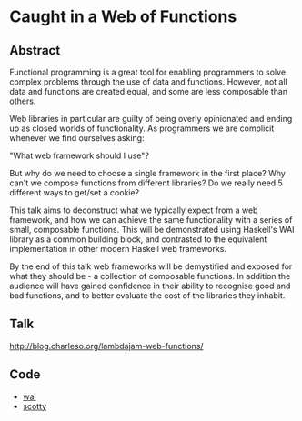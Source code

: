 Caught in a Web of Functions
============================

## Abstract

Functional programming is a great tool for enabling programmers to
solve complex problems through the use of data and functions.
However, not all data and functions are created equal, and some are less
composable than others.

Web libraries in particular are guilty of being overly opinionated and
ending up as closed worlds of functionality. As programmers
we are complicit whenever we find ourselves asking:

"What web framework should I use"?

But why do we need to choose a single framework in the first place?
Why can't we compose functions from different libraries?
Do we really need 5 different ways to get/set a cookie?

This talk aims to deconstruct what we typically expect from a web
framework, and how we can achieve the same functionality with a series of
small, composable functions. This will be demonstrated using Haskell's WAI
library as a common building block, and contrasted to the
equivalent implementation in other modern Haskell web frameworks.

By the end of this talk web frameworks will be demystified and exposed for
what they should be - a collection of composable functions.
In addition the audience will have gained confidence in their
ability to recognise good and bad functions, and to better
evaluate the cost of the libraries they inhabit.


## Talk

http://blog.charleso.org/lambdajam-web-functions/


## Code

- [wai](charlotte-wai/)
- [scotty](charlotte-scotty/)
